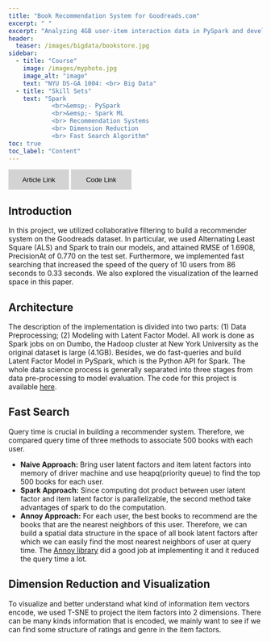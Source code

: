 ```yaml
---
title: "Book Recommendation System for Goodreads.com"
excerpt: " "
excerpt: "Analyzing 4GB user-item interaction data in PySpark and developed a collaborative filtering recommendation system"
header:
  teaser: /images/bigdata/bookstore.jpg
sidebar:
  - title: "Course"
    image: /images/myphoto.jpg
    image_alt: "image"
    text: "NYU DS-GA 1004: <br> Big Data"
  - title: "Skill Sets"
    text: "Spark
    		<br>&emsp;- PySpark
    		<br>&emsp;- Spark ML
    		<br> Recommendation Systems
    		<br> Dimension Reduction
    		<br> Fast Search Algorithm"
toc: true
toc_label: "Content"
---
```

<p></p>
<button type="button" class="btn btn-secondary btn-sm" onclick=" relocate_home_article()" style="width:120px;height:40px;border:2px blue none;background-color:lightgrey;">Article Link</button>
<button type="button" class="btn btn-secondary btn-sm" onclick=" relocate_home_code()" style="width:120px;height:40px;border:2px blue none;background-color:lightgrey;">Code Link</button>

<script>
function relocate_home_article()
{
     location.href = "https://garylkl.github.io/pdf_files/bigdata_final.pdf";
} 
</script>

<script>
function relocate_home_code()
{
     location.href = "https://github.com/GaryLKL/Goodreads-Recommendation-Systems";
} 
</script>

## Introduction

In this project, we utilized collaborative filtering to build a recommender system on the Goodreads dataset. In particular, we used Alternating Least Square (ALS) and Spark to train our models, and attained RMSE of 1.6908, PrecisionAt of 0.770 on the test set. Furthermore, we implemented fast searching that increased the speed of the query of 10 users from 86 seconds to 0.33 seconds. We also explored the visualization of the learned space in this paper.

## Architecture

The description of the implementation is divided into two parts: (1) Data Preprocessing; (2) Modeling with Latent Factor Model. All work is done as Spark jobs on on Dumbo, the Hadoop cluster at New York University as the original dataset is large (4.1GB).  Besides, we do fast-queries and build Latent Factor Model in PySpark, which is the Python API for Spark. The whole data science process is generally separated into three stages from data pre-processing to model evaluation. The code for this project is available [here](https://github.com/GaryLKL/Goodreads-Recommendation-Systems).

## Fast Search

Query time is crucial in building a recommender system. Therefore, we compared query time of three methods to associate 500 books with each user. 

- **Naive Approach:** Bring user latent factors and item latent factors into memory of driver machine and use heapq(priority queue) to find the top 500 books for each user.
- **Spark Approach:** Since computing dot product between user latent factor and item latent factor is parallelizable, the second method take advantages of spark to do the computation.
- **Annoy Approach:** For each user, the best books to recommend are the books that are the nearest neighbors of this user. Therefore, we can build a spatial data structure in the space of all book latent factors after which we can easily find the most nearest neighbors of user at query time. The [Annoy library](https://github.com/spotify/annoy) did a good job at implementing it and it reduced the query time a lot.

## Dimension Reduction and Visualization

To visualize and better understand what kind of information item vectors encode, we used T-SNE to project the item factors into 2 dimensions. There can be many kinds information that is encoded, we mainly want to see if we can find some structure of ratings and genre in the item factors.